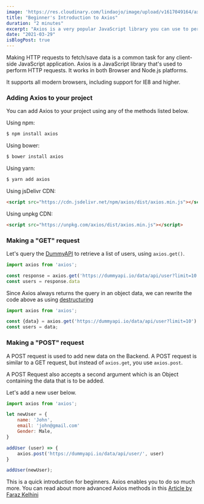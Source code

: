 ```yaml
---
image: 'https://res.cloudinary.com/lindaojo/image/upload/v1617049164/axios_qvjbjq.jpg'
title: "Beginner's Introduction to Axios"
duration: "2 minutes"
excerpt: "Axios is a very popular JavaScript library you can use to perform HTTP requests, that works in both Browser and Node.js platforms"
date: "2021-03-29"
isBlogPost: true
---
```


Making HTTP requests to fetch/save data is a common task for any client-side JavaScript application. Axios is a JavaScript library that's used to perform HTTP requests. It works in both Browser and Node.js platforms.

It supports all modern browsers, including support for IE8 and higher.


<h3>Adding Axios to your project</h3>

You can add Axios to your project using any of the methods listed below.

Using npm:

```bash
$ npm install axios
```

Using bower:

```bash
$ bower install axios
```

Using yarn:

```bash
$ yarn add axios
```

Using jsDelivr CDN:

```html
<script src="https://cdn.jsdelivr.net/npm/axios/dist/axios.min.js"></script>
```

Using unpkg CDN:

```html
<script src="https://unpkg.com/axios/dist/axios.min.js"></script>
```

<h3>Making a "GET" request</h3>

Let's query the <a href="https://dummyapi.io/explorer" target="_blank" class="link">DummyAPI</a> to retrieve a list of users, using `axios.get()`.

```js
import axios from 'axios';

const response = axios.get('https://dummyapi.io/data/api/user?limit=10')
const users = response.data
```

Since Axios always returns the query in an object data, we can rewrite the code above as using <a href="https://developer.mozilla.org/en-US/docs/Web/JavaScript/Reference/Operators/Destructuring_assignment" target="_blank" class="link">destructuring</a>

```js
import axios from 'axios';

const {data} = axios.get('https://dummyapi.io/data/api/user?limit=10')
const users = data;

```

<h3>Making a "POST" request</h3>

A POST request is used to add new data on the Backend. A POST request is similar to a GET request, but instead of `axios.get`, you use `axios.post`.

A POST Request also accepts a second argument which is an Object containing the data that is to be added.

Let's add a new user below.

```js
import axios from 'axios';

let newUser = {
    name: 'John',
    email: 'john@gmail.com'
    Gender: Male,
}

addUser (user) => {
    axios.post('https://dummyapi.io/data/api/user/', user)
}

addUser(newUser);
```

This is a quick introduction for beginners. Axios enables you to do so much more. You can read about more advanced Axios methods in this <a href="https://blog.logrocket.com/how-to-make-http-requests-like-a-pro-with-axios/#postjson" target="_blank">Article by Faraz Kelhini</a> 